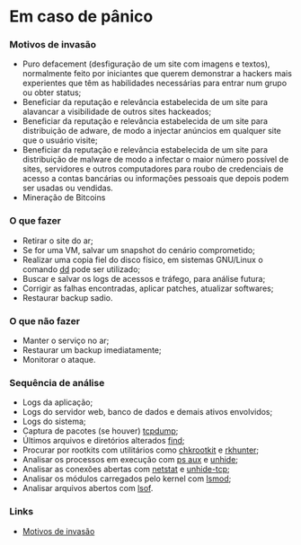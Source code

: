 # Em caso de pânico

### Motivos de invasão
- Puro defacement (desfiguração de um site com imagens e textos), normalmente feito por iniciantes que querem demonstrar a hackers mais experientes que têm as habilidades necessárias para entrar num grupo ou obter status;
- Beneficiar da reputação e relevância estabelecida de um site para alavancar a visibilidade de outros sites hackeados;
- Beneficiar da reputação e relevância estabelecida de um site para distribuição de adware, de modo a injectar anúncios em qualquer site que o usuário visite;
- Beneficiar da reputação e relevância estabelecida de um site para distribuição de malware de modo a infectar o maior número possível de sites, servidores e outros computadores para roubo de credenciais de acesso a contas bancárias ou informações pessoais que depois podem ser usadas ou vendidas.
- Mineração de Bitcoins

### O que fazer
- Retirar o site do ar;
- Se for uma VM, salvar um snapshot do cenário comprometido;
- Realizar uma copia fiel do disco físico, em sistemas GNU/Linux o comando [dd](https://linux.die.net/man/1/dd) pode ser utilizado;
- Buscar e salvar os logs de acessos e tráfego, para análise futura;
- Corrigir as falhas encontradas, aplicar patches, atualizar softwares;
- Restaurar backup sadio.

### O que não fazer
- Manter o serviço no ar;
- Restaurar um backup imediatamente;
- Monitorar o ataque.

### Sequência de análise
- Logs da aplicação;
- Logs do servidor web, banco de dados e demais ativos envolvidos;
- Logs do sistema;
- Captura de pacotes (se houver) [tcpdump](https://www.tcpdump.org/tcpdump_man.html);
- Últimos arquivos e diretórios alterados [find](http://man7.org/linux/man-pages/man1/find.1.html);
- Procurar por rootkits com utilitários como [chkrootkit](http://www.chkrootkit.org/) e [rkhunter](http://rkhunter.sourceforge.net/);
- Analisar os processos em execução com [ps aux](https://www.petefreitag.com/tools/man-pages/ps.html) e [unhide](http://www.unhide-forensics.info/);
- Analisar as conexões abertas com [netstat](https://linux.die.net/man/8/netstat) e [unhide-tcp](https://www.systutorials.com/docs/linux/man/8-unhide-tcp/);
- Analisar os módulos carregados pelo kernel com [lsmod](https://linux.die.net/man/8/lsmod);
- Analisar arquivos abertos com [lsof](https://linux.die.net/man/8/lsof).

### Links
- [Motivos de invasão](https://www.pedrodias.net/how-to/meu-site-foi-hackeado-e-agora)